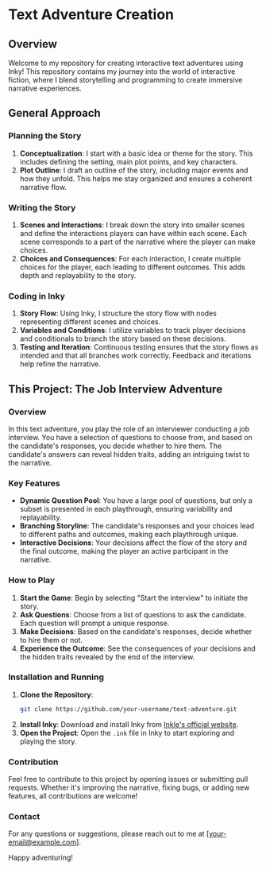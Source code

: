 # Text Adventure Creation

## Overview

Welcome to my repository for creating interactive text adventures using Inky! This repository contains my journey into the world of interactive fiction, where I blend storytelling and programming to create immersive narrative experiences.

## General Approach

### Planning the Story
1. **Conceptualization**: I start with a basic idea or theme for the story. This includes defining the setting, main plot points, and key characters.
2. **Plot Outline**: I draft an outline of the story, including major events and how they unfold. This helps me stay organized and ensures a coherent narrative flow.

### Writing the Story
1. **Scenes and Interactions**: I break down the story into smaller scenes and define the interactions players can have within each scene. Each scene corresponds to a part of the narrative where the player can make choices.
2. **Choices and Consequences**: For each interaction, I create multiple choices for the player, each leading to different outcomes. This adds depth and replayability to the story.

### Coding in Inky
1. **Story Flow**: Using Inky, I structure the story flow with nodes representing different scenes and choices.
2. **Variables and Conditions**: I utilize variables to track player decisions and conditionals to branch the story based on these decisions.
3. **Testing and Iteration**: Continuous testing ensures that the story flows as intended and that all branches work correctly. Feedback and iterations help refine the narrative.

## This Project: The Job Interview Adventure

### Overview
In this text adventure, you play the role of an interviewer conducting a job interview. You have a selection of questions to choose from, and based on the candidate's responses, you decide whether to hire them. The candidate's answers can reveal hidden traits, adding an intriguing twist to the narrative.

### Key Features
- **Dynamic Question Pool**: You have a large pool of questions, but only a subset is presented in each playthrough, ensuring variability and replayability.
- **Branching Storyline**: The candidate's responses and your choices lead to different paths and outcomes, making each playthrough unique.
- **Interactive Decisions**: Your decisions affect the flow of the story and the final outcome, making the player an active participant in the narrative.

### How to Play
1. **Start the Game**: Begin by selecting "Start the interview" to initiate the story.
2. **Ask Questions**: Choose from a list of questions to ask the candidate. Each question will prompt a unique response.
3. **Make Decisions**: Based on the candidate's responses, decide whether to hire them or not.
4. **Experience the Outcome**: See the consequences of your decisions and the hidden traits revealed by the end of the interview.

### Installation and Running
1. **Clone the Repository**: 
    ```sh
    git clone https://github.com/your-username/text-adventure.git
    ```
2. **Install Inky**: Download and install Inky from [Inkle's official website](https://www.inklestudios.com/ink/).
3. **Open the Project**: Open the `.ink` file in Inky to start exploring and playing the story.

### Contribution
Feel free to contribute to this project by opening issues or submitting pull requests. Whether it's improving the narrative, fixing bugs, or adding new features, all contributions are welcome!

### Contact
For any questions or suggestions, please reach out to me at [your-email@example.com].

Happy adventuring!

